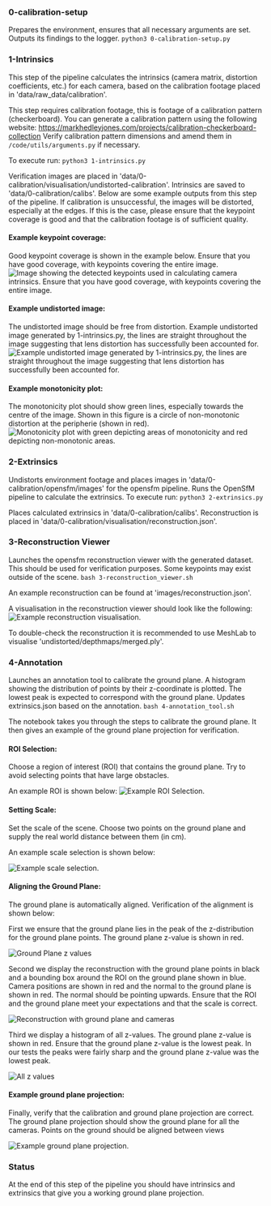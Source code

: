 


### 0-calibration-setup
Prepares the environment, ensures that all necessary arguments are set. Outputs its findings to the logger.
`python3 0-calibration-setup.py`

### 1-Intrinsics
This step of the pipeline calculates the intrinsics (camera matrix, distortion coefficients, etc.) for each camera,
based on the calibration footage placed in 'data/raw_data/calibration'.

This step requires calibration footage, this is footage of a calibration pattern (checkerboard).
You can generate a calibration pattern using the following website: https://markhedleyjones.com/projects/calibration-checkerboard-collection
Verify calibration pattern dimensions and amend them in `/code/utils/arguments.py` if necessary.

To execute run: `python3 1-intrinsics.py`

Verification images are placed in 'data/0-calibration/visualisation/undistorted-calibration'.
Intrinsics are saved to 'data/0-calibration/calibs'.
Below are some example outputs from this step of the pipeline. If calibration is unsuccessful, the images will be distorted, especially at the edges.
If this is the case, please ensure that the keypoint coverage is good and that the calibration footage is of sufficient quality.

#### Example keypoint coverage:
Good keypoint coverage is shown in the example below. Ensure that you have good coverage, with keypoints covering the entire image. 
![Image showing the detected keypoints used in calculating camera intrinsics. Ensure that you have good coverage, with keypoints covering the entire image.](/images/detected_keypoints.jpg)

#### Example undistorted image:
The undistorted image should be free from distortion. Example undistorted image generated by 1-intrinsics.py, the lines are straight throughout the image suggesting that lens distortion has successfully been accounted for.
![Example undistorted image generated by 1-intrinsics.py, the lines are straight throughout the image suggesting that lens distortion has successfully been accounted for.](/images/cam1_0.jpg)

#### Example monotonicity plot:
The monotonicity plot should show green lines, especially towards the centre of the image. Shown in this figure is a circle of non-monotonic distortion at the peripherie (shown in red).
![Monotonicity plot with green depicting areas of monotonicity and red depicting non-monotonic areas.](/images/monotonicity.jpg)



### 2-Extrinsics
Undistorts environment footage and places images in 'data/0-calibration/opensfm/images' for the opensfm pipeline.
Runs the OpenSfM pipeline to calculate the extrinsics. 
To execute run: `python3 2-extrinsics.py`

Places calculated extrinsics in 'data/0-calibration/calibs'.
Reconstruction is placed in 'data/0-calibration/visualisation/reconstruction.json'.

### 3-Reconstruction Viewer
Launches the opensfm reconstruction viewer with the generated dataset. This should be used for verification purposes.
Some keypoints may exist outside of the scene.
`bash 3-reconstruction_viewer.sh`

An example reconstruction can be found at 'images/reconstruction.json'.

A visualisation in the reconstruction viewer should look like the following:
![Example reconstruction visualisation.](/images/reconstruction.gif)

To double-check the reconstruction it is recommended to use MeshLab to visualise 'undistorted/depthmaps/merged.ply'.

### 4-Annotation
Launches an annotation tool to calibrate the ground plane. 
A histogram showing the distribution of points by their z-coordinate is plotted. 
The lowest peak is expected to correspond with the ground plane.
Updates extrinsics.json based on the annotation.
`bash 4-annotation_tool.sh`

The notebook takes you through the steps to calibrate the ground plane. It
then gives an example of the ground plane projection for verification.

#### ROI Selection:
Choose a region of interest (ROI) that contains the ground plane. Try to avoid selecting
points that have large obstacles.

An example ROI is shown below:
![Example ROI Selection.](/images/groundplane_selection.jpg)


#### Setting Scale:
Set the scale of the scene. Choose two points on the ground plane and supply the real world distance between them (in cm).

An example scale selection is shown below:

![Example scale selection.](/images/scale_example.jpg)

#### Aligning the Ground Plane:
The ground plane is automatically aligned. Verification of the alignment is shown below:

First we ensure that the ground plane lies in the peak of the z-distribution for the ground plane points. The ground plane z-value is shown in red.

![Ground Plane z values](/images/ground_z_histogram.jpg)

Second we display the reconstruction with the ground plane points in black and a bounding box around the ROI on the ground plane shown in blue. Camera positions are shown in red and the normal to the ground plane is shown in red. The normal should be pointing upwards. Ensure that the ROI and the ground plane meet your expectations and that the scale is correct.

![Reconstruction with ground plane and cameras](/images/scaled_recon_viewer.jpg)

Third we display a histogram of all z-values. The ground plane z-value is shown in red. Ensure that the ground plane z-value is the lowest peak. In our tests the peaks were fairly sharp and the ground plane z-value was the lowest peak.

![All z values](/images/full_z_histogram.jpg)


#### Example ground plane projection:
Finally, verify that the calibration and ground plane projection are correct. The ground plane projection should show the ground plane for all the cameras. Points on the ground should be aligned between views

![Example ground plane projection.](/images/scaled_groundplane.jpg)


### Status
At the end of this step of the pipeline you should have intrinsics and extrinsics that give you a working ground plane projection.
